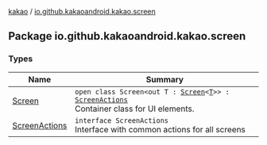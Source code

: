 [kakao](../index.md) / [io.github.kakaoandroid.kakao.screen](./index.md)

## Package io.github.kakaoandroid.kakao.screen

### Types

| Name | Summary |
|---|---|
| [Screen](-screen/index.md) | `open class Screen<out T : `[`Screen`](-screen/index.md)`<`[`T`](-screen/index.md#T)`>> : `[`ScreenActions`](-screen-actions/index.md)<br>Container class for UI elements. |
| [ScreenActions](-screen-actions/index.md) | `interface ScreenActions`<br>Interface with common actions for all screens |
